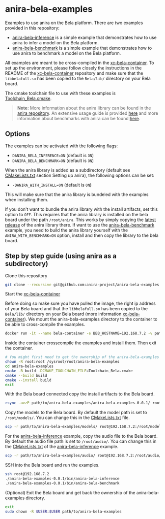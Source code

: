 # anira-bela-examples

Examples to use anira on the Bela platform. There are two examples provided in this repository:

- [anira-bela-inference](./anira-bela-inference/) is a simple example that demonstrates how to use anira to infer a model on the Bela platform.
- [anira-bela-benchmark](./anira-bela-benchmark/) is a simple example that demonstrates how to use anira to benchmark a model on the Bela platform.

All examples are meant to be cross-compiled in the [xc-bela-container](https://github.com/pelinski/xc-bela-container). To set up the environment, please follow closely the instructions in the README of the [xc-bela-container](https://github.com/pelinski/xc-bela-container) repository and make sure that the `libbelafull.so` has been copied to the `Bela/lib/` directory on your Bela board.

The cmake toolchain file to use with these examples is [Toolchain_Bela.cmake](./Toolchain_Bela.cmake).

> **Note:** More information about the anira library can be found in the [anira repository](https://github.com/anira-project/anira). An extensive usage guide is provided [here](https://github.com/anira-project/anira/blob/main/docs/anira-usage.md) and more information about benchmarks with anira can be found [here](https://github.com/anira-project/anira/blob/main/docs/benchmark-usage.md).

## Options

The examples can be activated with the following flags:

- `DANIRA_BELA_INFERENCE=ON` (default is `ON`)
- `DANIRA_BELA_BENCHMARK=ON` (default is `ON`)

When the anira library is added as a subdirectory (default see [CMakeLists.txt](./CMakeLists.txt) section Setting up anira), the following options can be set:

- `-DANIRA_WITH_INSTALL=ON` (default is `ON`)

This will make sure that the anira library is bundeled with the examples when installing them.

If you don't want to bundle the anira library with the install artifacts, set this option to `OFF`. This requires that the anira library is installed on the bela board under the path `/root/anira`. This works by simply copying the [latest release](https://github.com/anira-project/anira/releases/latest) of the anira library there. If want to use the [anira-bela-benchmark](./anira-bela-benchmark/) example, you need to build the anira library yourself with the `ANIRA_WITH_BENCHMARK=ON` option, install and then copy the library to the bela board.

## Step by step guide (using anira as a subdirectory)

Clone this repository

```bash
git clone --recursive git@github.com:anira-project/anira-bela-examples.git
```

Start the [xc-bela-container](https://github.com/pelinski/xc-bela-container)

Before doing so make sure you have pulled the image, the right ip address of your Bela board and that the `libbelafull.so` has been copied to the `Bela/lib/` directory on your Bela board (more information [xc-bela-container](https://github.com/pelinski/xc-bela-container)). We mount the anira-bela-examples directory to the container to be able to cross-compile the examples.

```bash
docker run -it --name bela-container -e BBB_HOSTNAME=192.168.7.2 -v path/to/anira-bela-examples:/sysroot/root/anira-bela-examples pelinski/xc-bela-container:v1.1.0
```

Inside the container crosscompile the examples and install them. Then exit the container.

```bash
# You might first need to get the ownership of the anira-bela-examples directory
chown -R root:root /sysroot/root/anira-bela-examples
cd anira-bela-examples
cmake -B build -DCMAKE_TOOLCHAIN_FILE=Toolchain_Bela.cmake
cmake --build build
cmake --install build
exit
```

With the Bela board connected copy the install artifacts to the Bela board.

```bash
rsync -avzP path/to/anira-bela-examples/anira-bela-examples-0.0.1/ root@192.168.7.2:~/anira-bela-examples-0.0.1/
```

Copy the models to the Bela board. By default the model path is set to `/root/models/`. You can change this in the [CMakeLists.txt](./CMakeLists.txt) file.

```bash
scp -r path/to/anira-bela-examples/models/ root@192.168.7.2:/root/models/
```

For the [anira-bela-inference](./anira-bela-inference/) example, copy the audio file to the Bela board. By default the audio file path is set to `/root/audio/`. You can change this in the [CMakeLists.txt](./anira-bela-inference/CMakeLists.txt) of the [anira-bela-inference](./anira-bela-inference/) example.

```bash
scp -r path/to/anira-bela-examples/audio/ root@192.168.7.2:/root/audio/
```

SSH into the Bela board and run the examples.

```bash
ssh root@192.168.7.2
./anira-bela-examples-0.0.1/bin/anira-bela-inference
./anira-bela-examples-0.0.1/bin/anira-bela-benchmark
```

(Optional) Exit the Bela board and get back the ownership of the anira-bela-examples directory.

```bash
exit
sudo chown -R $USER:$USER path/to/anira-bela-examples
```
